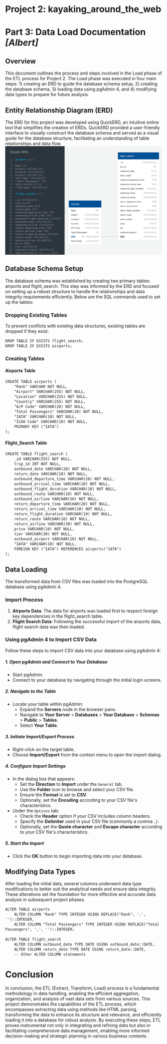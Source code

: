# Project 2: kayaking_around_the_web


# Part 3: Data Load Documentation _[Albert]_

## Overview
This document outlines the process and steps involved in the Load phase of the ETL process for Project 2. The Load phase was executed in four main steps: 1) creating an ERD to guide the database schema setup, 2) creating the database schema, 3) loading data using pgAdmin 4, and 4) modifying data types to prepare for future analysis.

## Entity Relationship Diagram (ERD)
The ERD for this project was developed using QuickERD, an intuitive online tool that simplifies the creation of ERDs. QuickERD provided a user-friendly interface to visually construct the database schema and served as a visual guide for the database structure, facilitating an understanding of table relationships and data flow.
![ERD](/ERD.png)

## Database Schema Setup
The database schema was established by creating two primary tables: airports and flight_search. This step was informed by the ERD and focused on setting up a robust structure to handle the relationships and data integrity requirements efficiently. Below are the SQL commands used to set up the tables:

### Dropping Existing Tables
To prevent conflicts with existing data structures, existing tables are dropped if they exist:
```
DROP TABLE IF EXISTS flight_search;
DROP TABLE IF EXISTS airports;
```

### Creating Tables

#### Airports Table
```
CREATE TABLE airports (
    "Rank" VARCHAR NOT NULL,
    "Airport" VARCHAR(255) NOT NULL,
    "Location" VARCHAR(255) NOT NULL,
    "Country" VARCHAR(255) NOT NULL,
    "A/P Code" VARCHAR(20) NOT NULL,
    "Total Passengers" VARCHAR(20) NOT NULL,
    "IATA" VARCHAR(10) NOT NULL,
    "ICAO Code" VARCHAR(10) NOT NULL,
    PRIMARY KEY ("IATA")
);
```

#### Flight_Search Table
```
CREATE TABLE flight_search (
    _id VARCHAR(255) NOT NULL,
    trip_id INT NOT NULL,
    outbound_date VARCHAR(20) NOT NULL,
    return_date VARCHAR(20) NOT NULL,
    outbound_departure_time VARCHAR(20) NOT NULL,
    outbound_arrival_time VARCHAR(20) NOT NULL,
    outbound_flight_duration VARCHAR(10) NOT NULL,
    outbound_route VARCHAR(10) NOT NULL,
    outbound_airline VARCHAR(30) NOT NULL,
    return_departure_time VARCHAR(20) NOT NULL,
    return_arrival_time VARCHAR(20) NOT NULL,
    return_flight_duration VARCHAR(10) NOT NULL,
    return_route VARCHAR(10) NOT NULL,
    return_airline VARCHAR(30) NOT NULL,
    price VARCHAR(10) NOT NULL,
    tier VARCHAR(30) NOT NULL,
    outbound_airport VARCHAR(10) NOT NULL,
    "IATA" VARCHAR(10) NOT NULL,
    FOREIGN KEY ("IATA") REFERENCES airports("IATA")
);
```

## Data Loading
The transformed data from CSV files was loaded into the PostgreSQL database using pgAdmin 4.

### Import Process
1. **Airports Data**: The data for airports was loaded first to respect foreign key dependencies in the flight_search table.
2. **Flight Search Data**: Following the successful import of the airports data, flight search data was then loaded.

### Using pgAdmin 4 to Import CSV Data

Follow these steps to import CSV data into your database using pgAdmin 4:

##### 1. Open pgAdmin and Connect to Your Database
- Start pgAdmin.
- Connect to your database by navigating through the initial login screens.

##### 2. Navigate to the Table
- Locate your table within pgAdmin:
  - Expand the **Servers** node in the browser pane.
  - Navigate to **Your Server** > **Databases** > **Your Database** > **Schemas** > **Public** > **Tables**.
  - Select **Your Table**.

##### 3. Initiate Import/Export Process
- Right-click on the target table.
- Choose **Import/Export** from the context menu to open the import dialog.

##### 4. Configure Import Settings
- In the dialog box that appears:
  - Set the **Direction** to **Import** under the `General` tab.
  - Use the **Folder** icon to browse and select your CSV file.
  - Ensure the **Format** is set to **CSV**.
  - Optionally, set the **Encoding** according to your CSV file's characteristics.
- Under the `Options` tab:
  - Check the **Header** option if your CSV includes column headers.
  - Specify the **Delimiter** used in your CSV file (commonly a comma `,`).
  - Optionally, set the **Quote character** and **Escape character** according to your CSV file's characteristics.

##### 5. Start the Import
- Click the **OK** button to begin importing data into your database.

## Modifying Data Types
After loading the initial data, several columns underwent data type modifications to better suit the analytical needs and ensure data integrity. These alterations set the foundation for more effective and accurate data analysis in subsequent project phases.
```
ALTER TABLE airports
    ALTER COLUMN "Rank" TYPE INTEGER USING REPLACE("Rank", '.', '')::INTEGER,
    ALTER COLUMN "Total Passengers" TYPE INTEGER USING REPLACE("Total Passengers", ',', '')::INTEGER;

ALTER TABLE flight_search
    ALTER COLUMN outbound_date TYPE DATE USING outbound_date::DATE,
    ALTER COLUMN return_date TYPE DATE USING return_date::DATE,
    -- Other ALTER COLUMN statements
```

# Conclusion
In conclusion, the ETL (Extract, Transform, Load) process is a fundamental methodology in data handling, enabling the efficient aggregation, organization, and analysis of vast data sets from various sources. This project demonstrates the capabilities of the ETL process, which encompasses extracting data using methods like HTML parsing, transforming the data to enhance its structure and relevance, and efficiently loading it into a database for robust analysis. By executing these steps, ETL proves instrumental not only in integrating and refining data but also in facilitating comprehensive data management, enabling more informed decision-making and strategic planning in various business contexts.
